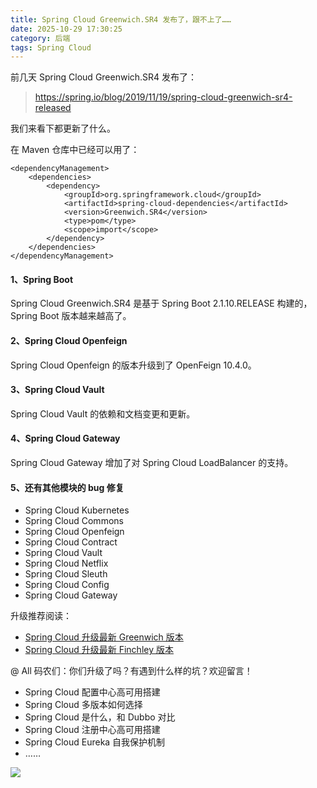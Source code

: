 ```yaml
---
title: Spring Cloud Greenwich.SR4 发布了，跟不上了……
date: 2025-10-29 17:30:25
category: 后端
tags: Spring Cloud
---
```


前几天 Spring Cloud Greenwich.SR4 发布了：

> https://spring.io/blog/2019/11/19/spring-cloud-greenwich-sr4-released

我们来看下都更新了什么。

在 Maven 仓库中已经可以用了：

```
<dependencyManagement>
    <dependencies>
        <dependency>
            <groupId>org.springframework.cloud</groupId>
            <artifactId>spring-cloud-dependencies</artifactId>
            <version>Greenwich.SR4</version>
            <type>pom</type>
            <scope>import</scope>
        </dependency>
    </dependencies>
</dependencyManagement>
```

#### 1、Spring Boot 

Spring Cloud Greenwich.SR4 是基于 Spring Boot 2.1.10.RELEASE 构建的，Spring Boot 版本越来越高了。

#### 2、Spring Cloud Openfeign

Spring Cloud Openfeign 的版本升级到了 OpenFeign 10.4.0。

#### 3、Spring Cloud Vault

Spring Cloud Vault 的依赖和文档变更和更新。

#### 4、Spring Cloud Gateway

Spring Cloud Gateway 增加了对 Spring Cloud LoadBalancer 的支持。

#### 5、还有其他模块的 bug 修复

- Spring Cloud Kubernetes
- Spring Cloud Commons
- Spring Cloud Openfeign
- Spring Cloud Contract
- Spring Cloud Vault
- Spring Cloud Netflix
- Spring Cloud Sleuth
- Spring Cloud Config
- Spring Cloud Gateway

升级推荐阅读：

- [Spring Cloud 升级最新 Greenwich 版本](https://mp.weixin.qq.com/s/76vRZseVvKJaBPGxIIIn5g)
- [Spring Cloud 升级最新 Finchley 版本](https://mp.weixin.qq.com/s/CvAmV4mjWHqNPkUoy0CwYw)

@ All 码农们：你们升级了吗？有遇到什么样的坑？欢迎留言！

- Spring Cloud 配置中心高可用搭建
- Spring Cloud 多版本如何选择
- Spring Cloud 是什么，和 Dubbo 对比
- Spring Cloud 注册中心高可用搭建
- Spring Cloud Eureka 自我保护机制
- ……

![](http://img.javastack.cn/wx_search_javastack.png)